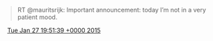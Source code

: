 > RT @mauritsrijk: Important announcement: today I’m not in a very patient mood\.

<img src="../../media/tweet.ico" width="12" /> [Tue Jan 27 19:51:39 +0000 2015](https://twitter.com/DromerDenker/status/560163244829319168)